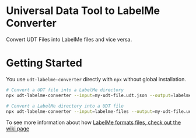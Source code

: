 # Universal Data Tool to LabelMe Converter

Convert UDT Files into LabelMe files and vice versa.

# Getting Started

You use `udt-labelme-converter` directly with `npx` without global installation.

```bash
# Convert a UDT file into a LabelMe directory
npx udt-labelme-converter --input=my-udt-file.udt.json --output=labelme-files

# Convert a LabelMe directory into a UDT file
npx udt-labelme-converter --input=labelme-files --output=my-udt-file.udt.json
```

To see more information about how [LabelMe formats files, check out the wiki page](https://github.com/UniversalDataTool/udt-labelme-converter/wiki/LabelMe-Format)
